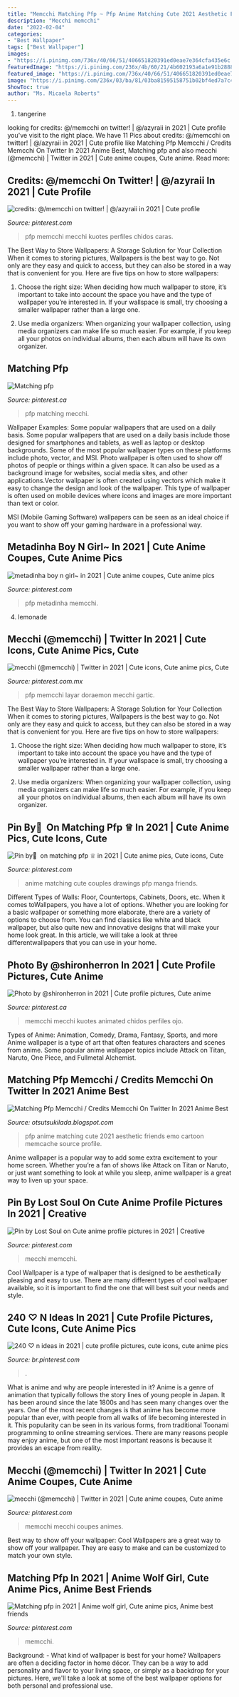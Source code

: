 ```yaml
---
title: "Memcchi Matching Pfp ~ Pfp Anime Matching Cute 2021 Aesthetic Friends Emo Cartoon Memcache Source Profile"
description: "Mecchi memcchi"
date: "2022-02-04"
categories:
- "Best Wallpaper"
tags: ["Best Wallpaper"]
images:
- "https://i.pinimg.com/736x/40/66/51/406651820391ed0eae7e364cfa435e6c.jpg"
featuredImage: "https://i.pinimg.com/236x/4b/60/21/4b602193a6a1e91b28881b6c24fa1441.jpg"
featured_image: "https://i.pinimg.com/736x/40/66/51/406651820391ed0eae7e364cfa435e6c.jpg"
image: "https://i.pinimg.com/236x/03/ba/81/03ba81595158751b02bf4ed7a7c49881.jpg"
ShowToc: true
author: "Ms. Micaela Roberts"
---
```



1. tangerine 

	

		
looking for credits: @/memcchi on twitter! | @/azyraii in 2021 | Cute profile you've visit to the right place. We have 11 Pics about credits: @/memcchi on twitter! | @/azyraii in 2021 | Cute profile like Matching Pfp Memcchi / Credits Memcchi On Twitter In 2021 Anime Best, Matching pfp and also mecchi (@memcchi) | Twitter in 2021 | Cute anime coupes, Cute anime. Read more:
		
    
## Credits: @/memcchi On Twitter! | @/azyraii In 2021 | Cute Profile

<img loading=lazy src="https://i.pinimg.com/736x/0b/c0/09/0bc0091d880f382f7fda461645f0e7b3.jpg" onerror="this.onerror=null;this.src='https://tse3.mm.bing.net/th?id=OIP.17mwOSlm3Pu0ItG9e5ngdAHaHH&amp;pid=15.1';" alt="credits: @/memcchi on twitter! | @/azyraii in 2021 | Cute profile">

_Source: pinterest.com_

>pfp memcchi mecchi kuotes perfiles chidos caras. 

	

The Best Way to Store Wallpapers: A Storage Solution for Your Collection
When it comes to storing pictures, Wallpapers is the best way to go. Not only are they easy and quick to access, but they can also be stored in a way that is convenient for you. Here are five tips on how to store wallpapers:
1) Choose the right size: When deciding how much wallpaper to store, it’s important to take into account the space you have and the type of wallpaper you’re interested in. If your wallspace is small, try choosing a smaller wallpaper rather than a large one.

2) Use media organizers: When organizing your wallpaper collection, using media organizers can make life so much easier. For example, if you keep all your photos on individual albums, then each album will have its own organizer.

    
## Matching Pfp

<img loading=lazy src="https://i.pinimg.com/236x/4b/60/21/4b602193a6a1e91b28881b6c24fa1441.jpg" onerror="this.onerror=null;this.src='https://tse2.mm.bing.net/th?id=OIP.SqkwmXX85xrIC8yFYNfAiAAAAA&amp;pid=15.1';" alt="Matching pfp">

_Source: pinterest.ca_

>pfp matching mecchi. 

	

Wallpaper Examples: Some popular wallpapers that are used on a daily basis.
Some popular wallpapers that are used on a daily basis include those designed for smartphones and tablets, as well as laptop or desktop backgrounds. Some of the most popular wallpaper types on these platforms include photo, vector, and MSI. 
Photo wallpaper is often used to show off photos of people or things within a given space. It can also be used as a background image for websites, social media sites, and other applications.Vector wallpaper is often created using vectors which make it easy to change the design and look of the wallpaper. This type of wallpaper is often used on mobile devices where icons and images are more important than text or color. 

MSI (Mobile Gaming Software) wallpapers can be seen as an ideal choice if you want to show off your gaming hardware in a professional way.

    
## Metadinha Boy N Girl~ In 2021 | Cute Anime Coupes, Cute Anime Pics

<img loading=lazy src="https://i.pinimg.com/originals/56/5a/94/565a9492173eb97981dc2e182d3678f6.jpg" onerror="this.onerror=null;this.src='https://tse1.mm.bing.net/th?id=OIP.7eSTTnGCk7csCvE5P3EdfAHaHa&amp;pid=15.1';" alt="metadinha boy n girl~ in 2021 | Cute anime coupes, Cute anime pics">

_Source: pinterest.com_

>pfp metadinha memcchi. 

	

4. lemonade 

    
## Mecchi (@memcchi) | Twitter In 2021 | Cute Icons, Cute Anime Pics, Cute

<img loading=lazy src="https://i.pinimg.com/736x/2a/61/6d/2a616d4b92f39794a61b4818668f8405.jpg" onerror="this.onerror=null;this.src='https://tse3.mm.bing.net/th?id=OIP.f57AzhtmoOhRjCwXAEEy5wHaHa&amp;pid=15.1';" alt="mecchi (@memcchi) | Twitter in 2021 | Cute icons, Cute anime pics, Cute">

_Source: pinterest.com.mx_

>pfp memcchi layar doraemon mecchi gartic. 

	

The Best Way to Store Wallpapers: A Storage Solution for Your Collection
When it comes to storing pictures, Wallpapers is the best way to go. Not only are they easy and quick to access, but they can also be stored in a way that is convenient for you. Here are five tips on how to store wallpapers:
1) Choose the right size: When deciding how much wallpaper to store, it’s important to take into account the space you have and the type of wallpaper you’re interested in. If your wallspace is small, try choosing a smaller wallpaper rather than a large one.

2) Use media organizers: When organizing your wallpaper collection, using media organizers can make life so much easier. For example, if you keep all your photos on individual albums, then each album will have its own organizer.

    
## Pin By ً On Matching Pfp ♕ In 2021 | Cute Anime Pics, Cute Icons, Cute

<img loading=lazy src="https://i.pinimg.com/originals/77/84/19/778419518b4f2e831454cc2278aa5ad5.jpg" onerror="this.onerror=null;this.src='https://tse3.mm.bing.net/th?id=OIP.aN-yjBh9oMMtvRr-HfzxogHaHa&amp;pid=15.1';" alt="Pin by ً on matching pfp ♕ in 2021 | Cute anime pics, Cute icons, Cute">

_Source: pinterest.com_

>anime matching cute couples drawings pfp manga friends. 

	

Different Types of Walls: Floor, Countertops, Cabinets, Doors, etc.
When it comes toWallpapers, you have a lot of options. Whether you are looking for a basic wallpaper or something more elaborate, there are a variety of options to choose from. You can find classics like white and black wallpaper, but also quite new and innovative designs that will make your home look great. In this article, we will take a look at three differentwallpapers that you can use in your home.

    
## Photo By @shironherron In 2021 | Cute Profile Pictures, Cute Anime

<img loading=lazy src="https://i.pinimg.com/736x/91/c6/7e/91c67e247476f14420bb2686f383f1c8.jpg" onerror="this.onerror=null;this.src='https://tse2.mm.bing.net/th?id=OIP.zrMkLqwKP1l4ZQdrrNVKdgHaHH&amp;pid=15.1';" alt="Photo by @shironherron in 2021 | Cute profile pictures, Cute anime">

_Source: pinterest.ca_

>memcchi mecchi kuotes animated chidos perfiles ojo. 

	

Types of Anime: Animation, Comedy, Drama, Fantasy, Sports, and more
Anime wallpaper is a type of art that often features characters and scenes from anime. Some popular anime wallpaper topics include Attack on Titan, Naruto, One Piece, and Fullmetal Alchemist.

    
## Matching Pfp Memcchi / Credits Memcchi On Twitter In 2021 Anime Best

<img loading=lazy src="https://i.pinimg.com/originals/fe/a8/f7/fea8f7b6ca26f5f27faf9474d6e53817.jpg" onerror="this.onerror=null;this.src='https://tse2.mm.bing.net/th?id=OIP.75FYsTUa0_XJDrYukiioxwHaHa&amp;pid=15.1';" alt="Matching Pfp Memcchi / Credits Memcchi On Twitter In 2021 Anime Best">

_Source: otsutsukilada.blogspot.com_

>pfp anime matching cute 2021 aesthetic friends emo cartoon memcache source profile. 

	

Anime wallpaper is a popular way to add some extra excitement to your home screen. Whether you’re a fan of shows like Attack on Titan or Naruto, or just want something to look at while you sleep, anime wallpaper is a great way to liven up your space.

    
## Pin By Lost Soul On Cute Anime Profile Pictures In 2021 | Creative

<img loading=lazy src="https://i.pinimg.com/736x/40/66/51/406651820391ed0eae7e364cfa435e6c.jpg" onerror="this.onerror=null;this.src='https://tse4.mm.bing.net/th?id=OIP.nAdH7aa_7smDj8fV83nPNQHaHa&amp;pid=15.1';" alt="Pin by Lost Soul on Cute anime profile pictures in 2021 | Creative">

_Source: pinterest.com_

>mecchi memcchi. 

	

Cool Wallpaper is a type of wallpaper that is designed to be aesthetically pleasing and easy to use. There are many different types of cool wallpaper available, so it is important to find the one that will best suit your needs and style.

    
## 240 ♡ N Ideas In 2021 | Cute Profile Pictures, Cute Icons, Cute Anime Pics

<img loading=lazy src="https://i.pinimg.com/236x/03/ba/81/03ba81595158751b02bf4ed7a7c49881.jpg" onerror="this.onerror=null;this.src='https://tse3.mm.bing.net/th?id=OIP.Qyma1Ezg6L1iw3UE1a_A1QAAAA&amp;pid=15.1';" alt="240 ♡ n ideas in 2021 | cute profile pictures, cute icons, cute anime pics">

_Source: br.pinterest.com_

>. 

	

What is anime and why are people interested in it?
Anime is a genre of animation that typically follows the story lines of young people in Japan. It has been around since the late 1800s and has seen many changes over the years. One of the most recent changes is that anime has become more popular than ever, with people from all walks of life becoming interested in it. This popularity can be seen in its various forms, from traditional Toonami programming to online streaming services. There are many reasons people may enjoy anime, but one of the most important reasons is because it provides an escape from reality.

    
## Mecchi (@memcchi) | Twitter In 2021 | Cute Anime Coupes, Cute Anime

<img loading=lazy src="https://i.pinimg.com/736x/cd/90/42/cd90424e5ff3451966724f31b9afcecd.jpg" onerror="this.onerror=null;this.src='https://tse4.mm.bing.net/th?id=OIP.j0r2IH4QnsHRlyYlplLmCAHaHa&amp;pid=15.1';" alt="mecchi (@memcchi) | Twitter in 2021 | Cute anime coupes, Cute anime">

_Source: pinterest.com_

>memcchi mecchi coupes animes. 

	

Best way to show off your wallpaper:
Cool Wallpapers are a great way to show off your wallpaper. They are easy to make and can be customized to match your own style.

    
## Matching Pfp In 2021 | Anime Wolf Girl, Cute Anime Pics, Anime Best Friends

<img loading=lazy src="https://i.pinimg.com/736x/6d/d6/ee/6dd6ee044b18d417bfdd24df966c6b55.jpg" onerror="this.onerror=null;this.src='https://tse2.mm.bing.net/th?id=OIP.qJ37ZpPXDSKkzm-RXvtI9wHaHa&amp;pid=15.1';" alt="Matching pfp in 2021 | Anime wolf girl, Cute anime pics, Anime best friends">

_Source: pinterest.com_

>memcchi. 

	

Background: - What kind of wallpaper is best for your home?
Wallpapers are often a deciding factor in home décor. They can be a way to add personality and flavor to your living space, or simply as a backdrop for your pictures. Here, we'll take a look at some of the best wallpaper options for both personal and professional use.

